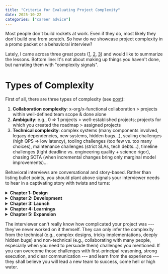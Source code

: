 ```yaml
---
title: "Criteria for Evaluating Project Complexity"
date: 2025-10-22
categories: ["career advice"]
---
```


Most people don't build rockets at work. Even if they do, most likely they don't build one from scratch. So how do we showcase project complexity in a promo packet or a behavioral interview?

Lately, I came across three great posts ([1](https://www.1point3acres.com/bbs/thread-1150382-1-1.html), [2](https://www.1point3acres.com/bbs/thread-1107824-1-1.html), [3](https://www.1point3acres.com/bbs/thread-652478-1-1.html)) and would like to summarize the lessons. Bottom line: It's not about making up things you haven't done, but narrating them with "complexity signals".

# Types of Complexity

First of all, there are three types of complexity (see [post](https://www.1point3acres.com/bbs/thread-1107824-1-1.html)):
1. **Collaboration complexity**: x-org/x-functional collaboration > projects within well-defined team scope & done alone
2. **Ambiguity**: e.g., 0 ⇒ 1 projects > well-established projects; projects for which you created the roadmap > assigned projects
3. **Technical complexity**: complex systems (many components involved, legacy dependencies, new systems, hidden bugs...), scaling challenges (high QPS ⇒ low latency), tooling challenges (too few vs. too many choices), maintenance challenges (strict SLAs, tech debts...), timeline challenges (tight deadline vs. engineering quality + science rigor), chasing SOTA (when incremental changes bring only marginal model improvements)...

Behavioral interviews are conversational and story-based. Rather than listing bullet points, you should plant above signals your interviewer needs to hear in a captivating story with twists and turns:

<details>
<summary><b>Chapter 1: Design</b></summary>

- Who are the users of your project? What's the significance of this project? Why do it now, not before or later?  
- How did you gather requirements (functional, non-functional, logistical) from all interested parties?  
- How did you design the solution? Which choices have you considered? How did you decide on the trade-offs?  

</details>

<details>
<summary><b>Chapter 2: Development</b></summary>

- Which issues did you encounter during development?  
- Were there difficult communications within or across teams?  
- How did you align everyone on the same page when there were different opinions about project goals, execution strategies, design choices, or something else?  
- Were there any risks of missing the promised timeline? What did you do to derisk the launch (e.g., changing scope, adding people, extend timeline, etc.)?
- How did you keep stakeholders updated and happy?  

</details>

<details>
<summary><b>Chapter 3: Launch</b></summary>

- What issues did you face when trying to launch the project?  
- Did you encounter any bugs? How did you root-cause and fix them — especially hard ones that others couldn't seem to solve?  
- Did you pay off tech debts if you incurred any?  

</details>

<details>
<summary><b>Chapter 4: Learnings</b></summary>

- What did you learn from the project? What best practices came out of it? Did you give a tech talk or use other forums to share knowledge within & across teams?  
- What were the biggest pain points of your new system compared to the old one or an ideal one? How did you address them?  

</details>

<details>
<summary><b>Chapter 5: Expansion</b></summary>
- How would you do things differently next time?  
- What's the next step for your project? How does it fit into the long-term vision of your org?
- How did you get funding or buy-in for the next version?  

</details>

The interviewer can't really know how complicated your project was --- they've never worked on it themself. They can only infer the complexity from the technical (e.g., complex designs, tricky implementations, deeply hidden bugs) and non-technical (e.g., collaborating with many people, especially when you need to persuade them) challenges you mentioned. If you can overcome those challenges with first-principal reasoning, strong execution, and clear communication --- and learn from the experience --- they shall believe you will lead a new team to success, come hell or high water.
